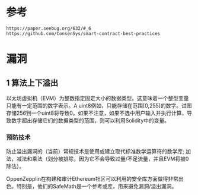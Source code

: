 
# 参考

```
https://paper.seebug.org/632/#_6
https://github.com/ConsenSys/smart-contract-best-practices
```


# 漏洞
## 1 算法上下溢出
以太坊虚拟机（EVM）为整数指定固定大小的数据类型。这意味着一个整型变量只能有一定范围的数字表示。A uint8例如，只能存储在范围[0,255]的数字。试图存储256到一个uint8将导致0。如果不注意，如果不选中用户输入并执行计算，导致数字超出存储它们的数据类型的范围，则可以利用Solidity中的变量。


### 预防技术
防止溢出漏洞的（当前）常规技术是使用或建立取代标准数学运算符的数学库; 加法，减法和乘法（划分被排除，因为它不会导致过量/不足流量，并且EVM将被0除法）。

OppenZepplin在构建和审计Ethereum社区可以利用的安全库方面做得非常出色。特别是，他们的SafeMath是一个参考或库，用来避免漏洞/溢出漏洞。






